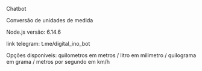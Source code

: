 Chatbot

Conversão de unidades de medida

Node.js versão: 6.14.6 

link telegram: t.me/digital_ino_bot

Opções disponiveis: quilometros em metros / litro em milimetro / quilograma em grama / metros por segundo em km/h
